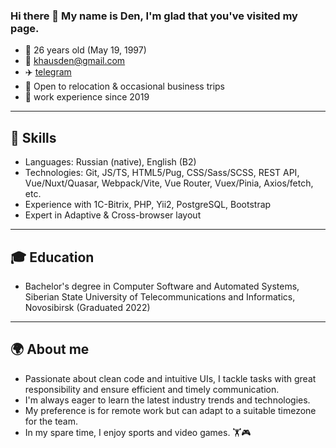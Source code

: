### Hi there 👋 My name is Den, I'm glad that you've visited my page.

* 🎂 26 years old \(May 19, 1997\)
* 📧 khausden@gmail.com 
* ✈️ [telegram](https://t.me/dk_d3v)
* 🏢 Open to relocation & occasional business trips
* 💼 work experience since 2019

---

## 🔧 Skills

* Languages: Russian \(native\), English \(B2\)
* Technologies: Git, JS/TS, HTML5/Pug, CSS/Sass/SCSS, REST API, Vue/Nuxt/Quasar, Webpack/Vite, Vue Router, Vuex/Pinia, Axios/fetch, etc.
* Experience with 1C-Bitrix, PHP, Yii2, PostgreSQL, Bootstrap
* Expert in Adaptive & Cross-browser layout

---

## 🎓 Education

* Bachelor's degree in Computer Software and Automated Systems, Siberian State University of Telecommunications and Informatics, Novosibirsk \(Graduated 2022\)

---

## 🌍 About me

* Passionate about clean code and intuitive UIs, I tackle tasks with great responsibility and ensure efficient and timely communication. 
* I'm always eager to learn the latest industry trends and technologies. 
* My preference is for remote work but can adapt to a suitable timezone for the team.
* In my spare time, I enjoy sports and video games. 🏋️‍🎮

